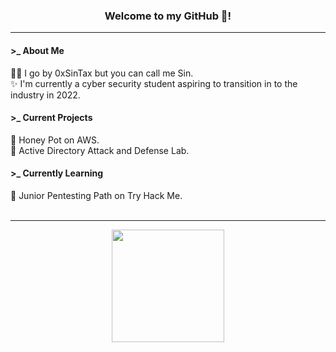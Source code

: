 <h3 align= "center">Welcome to my GitHub 👋!</h3>

----------

<h4>&gt;_ About Me</h4>
🐱‍👓 I go by 0xSinTax but you can call me Sin. </br>
✨ I'm currently a cyber security student aspiring to transition in to the industry in 2022.

<h4>&gt;_ Current Projects</h4>
🍯 Honey Pot on AWS. </br>
🔬 Active Directory Attack and Defense Lab.

<h4>&gt;_ Currently Learning</h4>
🎯 Junior Pentesting Path on Try Hack Me.</br>

</br>

----------

<div align="center">  
  <a href="https://github.com/anuraghazra/github-readme-stats">
    <img height="180em" src="https://github-readme-stats.vercel.app/api?username=0xSinTax&theme=react&show_icons=true&border_radius=25&hide=issues&custom_title=GitHub%20Statistics"></a>
</div>


<!--
<img height="180em" src="https://github-readme-stats.vercel.app/api/top-langs/?username=0xSinTax&theme=react&border_radius=25&hide=issues&langs_count=4&custom_title=Top%20Languages" />

  
</br>
</a>
</br>
<a href="https://github.com/Ashutosh00710/github-readme-activity-graph">
    <img src="https://activity-graph.herokuapp.com/graph?username=0xSinTax&theme=github&bg_color=20232a&hide_border=true" width="80%"/>
</a></br>

</br>
<a href="https://github.com/0xSinTax">
    <img src="https://komarev.com/ghpvc/?username=0xSinTax&color=blue"/>
</a>
</div>
-->

<!--
<h4>&gt;_ Looking to Collaborate on</h4>
<li>👯 I’m looking to collaborate on ...</li>
-->

